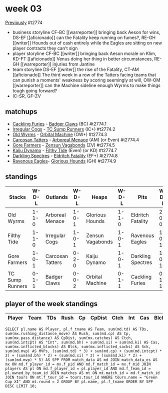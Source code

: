 # week 03

[Previously](week02) 
#t2774

* business storyline CF-BC [[warreporter]] bringing back Aeson for wins, DS-EF [[aficionado]] can the Fatality keep running on fumes?, RE-GH [[writer]] Hounds out of cash entirely while the Eagles are sitting on new player contracts they can't sign
* player storyline CF-BC [[writer]] bringing back Aeson morale on Klim, KD-FT [[aficionado]] Venus doing her thing in better circumstances, RE-GH [[warreporter]] injuries from Jantine
* team storyline DS-EF [[writer]] the rise of the Fatality, CT-AM [[aficionado]] The third week in a row of the Tatters facing teams that can punish a moments' weakness by scoring seemingly at will, OW-OM [[warreporter]] can the Machine sideline enough Wyrms to make things tough going forward?
* IC-SR, GF-ZV


## matchups

* [Cackling Furies](../../teams/cacklingfuries) - [Badger Claws](../../teams/badgerclaws) (BC) #t2774.1
* [Irregular Cogs](../../teams/irregularcogs) - [TC Sump Runners](../../teams/sumprunners) (IC+) #t2774.2
* [Old Wyrms](../../teams/oldwyrms) - [Orbital Machine](../../teams/orbitalmachine) (OW+) #t2774.3
* [Carcosan Tatters](../../teams/carcosantatters) - [Arboreal Menace](../../teams/arborealmenace) (AM) (or Even) #t2774.4
* [Gore Farmers](../../teams/gorefarmers) - [Zensun Vagabonds](../../teams/zensunvagabonds) (ZV) #t2774.5
* [Kaiju Dynamo](../../teams/kaijudynamo) - [Filthy Tide](../../teams/filthytide) (Even) (or KD) #t2774.7
* [Darkling Spectres](../../teams/darklingspectres) - [Eldritch Fatality](../../teams/eldritchfatality) (EF+) #t2774.8
* [Ravenous Eagles](../../teams/ravenouseagles)- [Glorious Hounds](../../teams/glorioushounds) (GH) #t2774.9



## standings

| Stacks | W-D-L | Outlands | W-D-L | Heaps | W-D-L | Pits | W-D-L |
|-------|-----|--|--|------|------|--|--|
| Old Wyrms | 1-1-0 | Arboreal Menace | 1-0-1 | Glorious Hounds | 1-1-0 | Eldritch Fatality | 2-0-0 |
| Filthy Tide | 1-1-0 | Irregular Cogs | 1-0-1 | Zensun Vagabonds | 1-0-1 | Ravenous Eagles | 1-0-1 |
| Gore Farmers | 1-0-1 | Carcosan Tatters | 0-2-0 | Kaiju Dynamo | 1-0-1 | Darkling Spectres | 1-0-1 |
| TC Sump Runners | 0-1-1 | Badger Claws | 0-0-2 | Orbital Machine | 0-1-1 | Cackling Furies | 0-1-1 |


## player of the week standings

| Player    | Team              | TDs  | Rush | Cp   | CpDist | Ctch | Int  | Cas  | Blck | Sck  | MVP  | SPP  |
|-----------|-------------------|------|------|------|--------|------|------|------|------|------|------|------|


```
SELECT pl.name AS Player, pl.f_tname AS Team, sum(md.td) AS TDs, sum(mx.rushing_distance_move) AS Rush, sum(md.cp) AS Cp,	sum(mx.pass_distance) AS CpDist, sum(mx.catches) AS Ctch, sum(md.intcpt) AS "Int", sum(md.bh) + sum(md.si) + sum(md.ki) AS Cas, sum(mx.inflicted_blocks) AS Blck, sum(mx.inflicted_sacks) AS Sck, sum(md.mvp) AS MVPs, (sum(md.td) * 3) + sum(md.cp) + (sum(md.intcpt) * 2) + (sum(md.bh) * 2) + (sum(md.si) * 2) + (sum(md.ki) * 2) + (sum(md.mvp) * 5) AS SPP FROM match_data AS md JOIN match_data_es AS mx ON md.f_player_id = mx.f_pid AND md.f_match_id = mx.f_mid JOIN players AS pl ON md.f_player_id = pl.player_id AND md.f_team_id = pl.owned_by_team_id JOIN matches AS mt ON mt.match_id = md.f_match_id JOIN tours ON mt.f_tour_id = tours.tour_id WHERE tours.name = "Green Cup XI" AND mt.round = 2 GROUP BY pl.name, pl.f_tname ORDER BY SPP DESC LIMIT 10;
```
